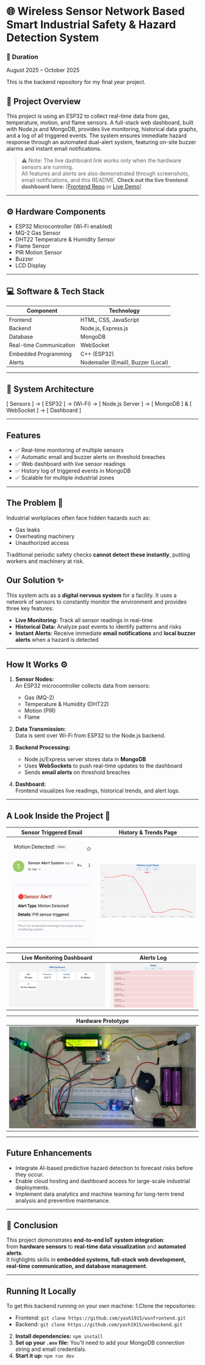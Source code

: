 # 🌐 Wireless Sensor Network Based Smart Industrial Safety & Hazard Detection System

### 📅 Duration
August 2025 – October 2025

This is the backend repository for my final year project.

## 🧭 Project Overview
This project is using an ESP32 to collect real-time data from gas, temperature, motion, and flame sensors. 
A full-stack web dashboard, built with Node.js and MongoDB, provides live monitoring, historical data graphs, and a log of all triggered events. 
The system ensures immediate hazard response through an automated dual-alert system, featuring on-site buzzer alarms and instant email notifications.

>⚠️ Note: The live dashboard link works only when the hardware sensors are running.  
> All features and alerts are also demonstrated through screenshots, email notifications, and this README.
**Check out the live frontend dashboard here:** [[Frontend Repo](https://github.com/yash1915/wsnfrontend) or [Live Demo](https://wsnfrontend.vercel.app/)]

---
## ⚙️ Hardware Components
- ESP32 Microcontroller (Wi-Fi enabled)  
- MQ-2 Gas Sensor  
- DHT22 Temperature & Humidity Sensor  
- Flame Sensor  
- PIR Motion Sensor  
- Buzzer  
- LCD Display

---

## 💻 Software & Tech Stack
|       Component         |              Technology            |
|-------------------------|------------------------------------|
| Frontend                | HTML, CSS, JavaScript              |
| Backend                 | Node.js, Express.js                |
| Database                | MongoDB                            |
| Real-time Communication | WebSocket                          |
| Embedded Programming    | C++ (ESP32)                        |
| Alerts                  | Nodemailer (Email), Buzzer (Local) |

---

## 🧩 System Architecture
[ Sensors ] → [ ESP32 ] → (Wi-Fi) → [ Node.js Server ] → [ MongoDB ] & [ WebSocket ] → [ Dashboard ]

---

##  Features
- ✅ Real-time monitoring of multiple sensors  
- ✅ Automatic email and buzzer alerts on threshold breaches  
- ✅ Web dashboard with live sensor readings  
- ✅ History log of triggered events in MongoDB  
- ✅ Scalable for multiple industrial zones
  
---

## The Problem 🎯

Industrial workplaces often face hidden hazards such as:
- Gas leaks  
- Overheating machinery  
- Unauthorized access
  
Traditional periodic safety checks **cannot detect these instantly**, putting workers and machinery at risk.


## Our Solution ✨

This system acts as a **digital nervous system** for a facility. It uses a network of sensors to constantly monitor the environment and provides three key features:
- **Live Monitoring:** Track all sensor readings in real-time  
- **Historical Data:** Analyze past events to identify patterns and risks  
- **Instant Alerts:** Receive immediate **email notifications** and **local buzzer alerts** when a hazard is detected
  
---

## How It Works ⚙️

1. **Sensor Nodes:**  
   An ESP32 microcontroller collects data from sensors:  
   - Gas (MQ-2)  
   - Temperature & Humidity (DHT22)  
   - Motion (PIR)  
   - Flame  

2. **Data Transmission:**  
   Data is sent over Wi-Fi from ESP32 to the Node.js backend.

3. **Backend Processing:**  
   - Node.js/Express server stores data in **MongoDB**  
   - Uses **WebSockets** to push real-time updates to the dashboard  
   - Sends **email alerts** on threshold breaches  

4. **Dashboard:**  
   Frontend visualizes live readings, historical trends, and alert logs.

---

## A Look Inside the Project 📸

| Sensor Triggered Email                         | History & Trends Page                         | 
|------------------------------------------------|-----------------------------------------------|
|![Email Alert](images/email.jpg)                |![History](images/history.png)                 |

|  Live Monitoring Dashboard                     | Alerts Log                                    |
|------------------------------------------------|-----------------------------------------------|
|![Live Dashboard](images/live_monitoring.jpg)   |     ![Alerts](images/alert.jpg)               |

| Hardware Prototype                                                                             |
|------------------------------------------------------------------------------------------------|
| ![Hardware](images/hardware_.jpg)                                                               |

---

  ## Future Enhancements
  - Integrate AI-based predictive hazard detection to forecast risks before they occur.
  - Enable cloud hosting and dashboard access for large-scale industrial deployments.
  - Implement data analytics and machine learning for long-term trend analysis and preventive maintenance.
    
---

## 🏁 Conclusion
This project demonstrates **end-to-end IoT system integration**:  
from **hardware sensors** to **real-time data visualization** and **automated alerts**.  
It highlights skills in **embedded systems, full-stack web development, real-time communication, and database management**.

---

## Running It Locally

To get this backend running on your own machine:
1.Clone the repositories:
- Frontend: `git clone https://github.com/yash1915/wsnfrontend.git`
- Backend: `git clone https://github.com/yash1915/wsnbackend.git`
2.  **Install dependencies:** `npm install`
3.  **Set up your `.env` file:** You'll need to add your MongoDB connection string and email credentials.
4.  **Start it up:** `npm run dev`
